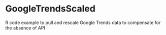 # GoogleTrendsScaled
R code example to pull and rescale Google Trends data to compensate for the absence of API
